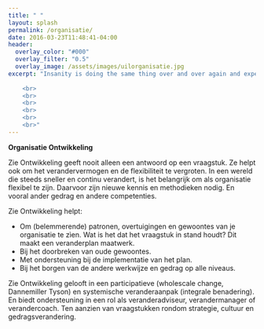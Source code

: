 ```yaml
---
title: " "
layout: splash
permalink: /organisatie/
date: 2016-03-23T11:48:41-04:00
header:
  overlay_color: "#000"
  overlay_filter: "0.5"
  overlay_image: /assets/images/uilorganisatie.jpg
excerpt: "Insanity is doing the same thing over and over again and expecting different results<br>~Albert Einstein~
          
	<br>
	<br>
	<br>
	<br>
	<br>
	<br>"
---
```


**Organisatie Ontwikkeling**

Zie Ontwikkeling geeft nooit alleen een antwoord op een vraagstuk. Ze helpt ook om het verandervermogen en de flexibiliteit te vergroten.
In een wereld die steeds sneller en continu verandert, is het belangrijk om als organisatie flexibel te zijn. Daarvoor zijn nieuwe kennis en methodieken nodig. En vooral ander gedrag en andere competenties. 

Zie Ontwikkeling helpt:
* Om (belemmerende) patronen, overtuigingen en gewoontes van je organisatie te zìen. Wat is het dat het vraagstuk in stand houdt? Dit maakt een veranderplan maatwerk.
* Bij het doorbreken van oude gewoontes. 
* Met ondersteuning bij de implementatie van het plan. 
* Bij het borgen van de andere werkwijze en gedrag op alle niveaus.

Zie Ontwikkeling gelooft in een participatieve (wholescale change, Dannemiller Tyson) en systemische veranderaanpak (integrale benadering). En biedt ondersteuning in een rol als veranderadviseur, verandermanager of verandercoach. Ten aanzien van vraagstukken rondom strategie, cultuur en gedragsverandering. 




